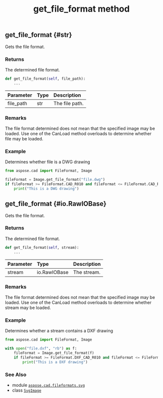 ﻿---
title: get_file_format method
second_title: Aspose.CAD for Python via .NET API References
description: 
type: docs
weight: 50
url: /python-net/aspose.cad.fileformats.svg/svgimage/get_file_format/
is_root: false
---

## get_file_format {#str}

Gets the file format.


### Returns 


The determined file format.


```python
def get_file_format(self, file_path):
    ...
```


| Parameter | Type | Description |
| :- | :- | :- |
| file_path | str | The file path. |
### Remarks

The file format determined does not mean that the specified image may be loaded. Use one of the CanLoad method overloads to determine whether file may be loaded.
### Example 


Determines whether file is a DWG drawing

```python
from aspose.cad import FileFormat, Image

fileFormat = Image.get_file_format("file.dwg")
if fileFormat >= FileFormat.CAD_R010 and fileFormat <= FileFormat.CAD_R2010:
    print("This is a DWG drawing")

```


## get_file_format {#io.RawIOBase}

Gets the file format.


### Returns 


The determined file format.


```python
def get_file_format(self, stream):
    ...
```


| Parameter | Type | Description |
| :- | :- | :- |
| stream | io.RawIOBase | The stream. |
### Remarks

The file format determined does not mean that the specified image may be loaded. Use one of the CanLoad method overloads to determine whether stream may be loaded.
### Example 


Determines whether a stream contains a DXF drawing

```python
from aspose.cad import FileFormat, Image

with open("file.dxf", "rb") as f:
    fileFormat = Image.get_file_format(f)
    if fileFormat >= FileFormat.DXF_CAD_R010 and fileFormat <= FileFormat.DXF_CAD_R2010:
        print("This is a DXF drawing")

```



### See Also
* module [`aspose.cad.fileformats.svg`](../../)
* class [`SvgImage`](/cad/python-net/aspose.cad.fileformats.svg/svgimage)
